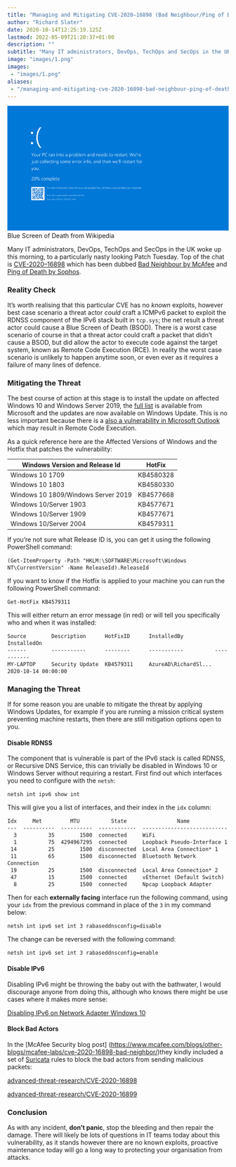 ```yaml
---
title: "Managing and Mitigating CVE-2020–16898 (Bad Neighbour/Ping of Death)"
author: "Richard Slater"
date: 2020-10-14T12:25:19.125Z
lastmod: 2022-05-09T21:20:37+01:00
description: ""
subtitle: "Many IT administrators, DevOps, TechOps and SecOps in the UK woke up this morning, to a particularly nasty looking Patch Tuesday."
image: "images/1.png" 
images:
 - "images/1.png"
aliases:
 - "/managing-and-mitigating-cve-2020-16898-bad-neighbour-ping-of-death-4a42a7fb30d0"
---
```


![image](images/1.png)
Blue Screen of Death from Wikipedia

Many IT administrators, DevOps, TechOps and SecOps in the UK woke up this morning, to a particularly nasty looking Patch Tuesday. Top of the chat is [CVE-2020–16898](https://cve.mitre.org/cgi-bin/cvename.cgi?name=CVE-2020-16898) which has been dubbed [Bad Neighbour by McAfee](https://www.mcafee.com/blogs/other-blogs/mcafee-labs/cve-2020-16898-bad-neighbor) and [Ping of Death by Sophos](https://news.sophos.com/en-us/2020/10/13/top-reason-to-apply-october-2020s-microsoft-patches-ping-of-death-redux/).

### Reality Check

It’s worth realising that this particular CVE has no _known_ exploits, however best case scenario a threat actor _could_ craft a ICMPv6 packet to exploit the RDNSS component of the IPv6 stack built in `tcp.sys`; the net result a threat actor could cause a Blue Screen of Death (BSOD). There is a worst case scenario of course in that a threat actor could craft a packet that didn’t cause a BSOD, but did allow the actor to execute code against the target system, known as Remote Code Execution (RCE). In reality the worst case scenario is unlikely to happen anytime soon, or even ever as it requires a failure of many lines of defence.

### Mitigating the Threat

The best course of action at this stage is to install the update on affected Windows 10 and Windows Server 2019, the [full list](https://portal.msrc.microsoft.com/en-US/security-guidance/advisory/CVE-2020-16898) is available from Microsoft and the updates are now available on Windows Update. This is no less important because there is a [also a vulnerability in Microsoft Outlook](https://portal.msrc.microsoft.com/en-US/security-guidance/advisory/CVE-2020-16947) which may result in Remote Code Execution.

As a quick reference here are the Affected Versions of Windows and the Hotfix that patches the vulnerability:

| Windows Version and Release Id      | HotFix    |  
| ----------------------------------- | --------- |  
| Windows 10 1709                     | KB4580328 |  
| Windows 10 1803                     | KB4580330 |
| Windows 10 1809/Windows Server 2019 | KB4577668 |
| Windows 10/Server 1903              | KB4577671 |
| Windows 10/Server 1909              | KB4577671 |
| Windows 10/Server 2004              | KB4579311 |

If you’re not sure what Release ID is, you can get it using the following PowerShell command:

```
(Get-ItemProperty -Path "HKLM:\SOFTWARE\Microsoft\Windows NT\CurrentVersion" -Name ReleaseId).ReleaseId
```

If you want to know if the Hotfix is applied to your machine you can run the following PowerShell command:

```
Get-HotFix KB4579311
```

This will either return an error message (in red) or will tell you specifically who and when it was installed:

```
Source        Description      HotFixID      InstalledBy          InstalledOn
------        -----------      --------      -----------          -----------
MY-LAPTOP     Security Update  KB4579311     AzureAD\RichardSl... 2020-10-14 00:00:00
```

### Managing the Threat

If for some reason you are unable to mitigate the threat by applying Windows Updates, for example if you are running a mission critical system preventing machine restarts, then there are still mitigation options open to you.

#### Disable RDNSS

The component that is vulnerable is part of the IPv6 stack is called RDNSS, or Recursive DNS Service, this can trivially be disabled in Windows 10 or Windows Server without requiring a restart. First find out which interfaces you need to configure with the `netsh`:

```
netsh int ipv6 show int
```

This will give you a list of interfaces, and their index in the `idx` column:

```
Idx     Met         MTU          State                Name
---  ----------  ----------  ------------  ---------------------------
  3          35        1500  connected     WiFi
  1          75  4294967295  connected     Loopback Pseudo-Interface 1
 14          25        1500  disconnected  Local Area Connection* 1
 11          65        1500  disconnected  Bluetooth Network Connection
 19          25        1500  disconnected  Local Area Connection* 2
 47          15        1500  connected     vEthernet (Default Switch)
  8          25        1500  connected     Npcap Loopback Adapter
```

Then for each **externally facing** interface run the following command, using your `idx` from the previous command in place of the `3` in my command below:

```
netsh int ipv6 set int 3 rabaseddnsconfig=disable
```

The change can be reversed with the following command:

```
netsh int ipv6 set int 3 rabaseddnsconfig=enable
```

#### Disable IPv6

Disabling IPv6 might be throwing the baby out with the bathwater, I would discourage anyone from doing this, although who knows there might be use cases where it makes more sense:

[Disabling IPv6 on Network Adapter Windows 10](https://medium.com/@JockDaRock/disabling-ipv6-on-network-adapter-windows-10-5fad010bca75)

#### Block Bad Actors

In the [McAfee Security blog post] (https://www.mcafee.com/blogs/other-blogs/mcafee-labs/cve-2020-16898-bad-neighbor/)they kindly included a set of [Suricata](https://suricata-ids.org/) rules to block the bad actors from sending malicious packets:

[advanced-threat-research/CVE-2020-16898](https://github.com/advanced-threat-research/CVE-2020-16898)

[advanced-threat-research/CVE-2020-16899](https://github.com/advanced-threat-research/CVE-2020-16899)

### Conclusion

As with any incident, **don’t panic**, stop the bleeding and then repair the damage. There will likely be lots of questions in IT teams today about this vulnerability, as it stands however there are no known exploits, proactive maintenance today will go a long way to protecting your organisation from attacks.
